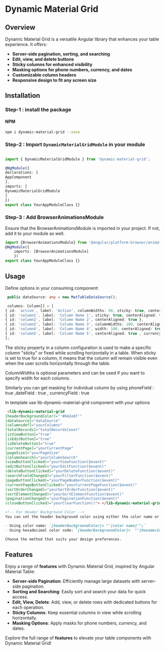 # Dynamic Material Grid

## Overview

Dynamic Material Grid is a versatile Angular library that enhances your table experience. It offers:

- **Server-side pagination, sorting, and searching**
- **Edit, view, and delete buttons**
- **Sticky columns for enhanced visibility**
- **Masking options for phone numbers, currency, and dates**
- **Customizable column headers**
- **Responsive design to fit any screen size**

## Installation

### Step-1 : install the package

#### NPM

```bash 
npm i dynamic-material-grid --save
```

### Step-2 : Import `DynamicMaterialGridModule` in your module

```typescript

import { DynamicMaterialGridModule } from 'dynamic-material-grid';

@NgModule({
declarations: [
AppComponent
],
imports: [
DynamicMaterialGridModule
]
})
export class YourAppModuleClass {}
```

### Step-3 : Add BrowserAnimationsModule

Ensure that the BrowserAnimationsModule is imported in your project. If not, add it to your module as well.

```typescript
import {BrowserAnimationsModule} from '@angular/platform-browser/animations';
@NgModule({
    imports: [BrowserAnimationsModule]
    })
export class YourAppModuleClass {}
```

## Usage

Define options in your consuming component:

```typescript
 public dataSource: any = new MatTableDataSource();

 columns: Column[] = [
{ id: `action`, label: 'Action', columnWidths: 90, sticky: true, centerAligned: true },
{ id: 'column1', label: 'Column Name 1', sticky: true, centerAligned: true },
{ id: 'column2', label: 'Column Name 2', centerAligned: true },
{ id: 'column3', label: 'Column Name 3', columnWidths: 100, centerAligned: true, phoneField : true },
{ id: 'column4', label: 'Column Name 4', width: 100, centerAligned: true , dateField : true },
{ id: 'column5', label: 'Column Name 5', centerAligned: true , currencyField : true },
];
```

The sticky property in a column configuration is used to make a specific column "sticky" or fixed while scrolling horizontally in a table. When sticky is set to true for a column, it means that the column will remain visible even when the user scrolls horizontally through the table.

ColumnWidths is optional parameters and can be used if you want to specify width for each columns.

Similarly you can get masking for individual column by using phoneField : true ,dateField : true , currencyField : true

In template use lib-dynamic-material-grid component with your options
```html
 <lib-dynamic-material-grid 
[headerBackgroundColor]="'#042e6f'"
[dataSource]="dataSource" 
[columnsdef]="yourColumns" 
[totalRecords]="totalRecordsCount" 
[isViewButton]="true" 
[isEditButton]="true" 
[isDeleteButton]="true" 
[currentPage]="yourCurrentPage" 
[pageSize]="yourPageSize" 
[columnSearch]="yourColumnSearch" 
(viewButtonClicked)="yourViewFunction($event)" 
(editButtonClicked)="yourEditFunction($event)" 
(deleteButtonClicked)="yourDeleteFunction($event)" 
(searchFieldChanged)="yourFilterFunction($event)" 
(pageButtonClicked)="yourPageNumberFunction($event)" 
(currentPageButtonClicked)="yourCurrentPageFunction($event)" 
(sortOrderChanged)="yourSortOrderFunction($event)" 
(sortElementChanged)="yourSortElementFunction($event)" 
(paginationChanged)="yourPaginationFunction($event)" 
(closeButtonClicked)="yourClearFunction()"> </lib-dynamic-material-grid>
```

```markdown
<!-- For Header Background Color -->
You can set the header background color using either the color name or the hexadecimal color code. Examples:

- Using color name: `[headerBackgroundColor]= "'[color name]'";`
- Using hexadecimal color code: `[headerBackgroundColor]=  "'[hexadecimal code]'";`

Choose the method that suits your design preferences.
```

## Features

Enjoy a range of **features** with Dynamic Material Grid, inspired by Angular Material Table:

- **Server-side Pagination**: Efficiently manage large datasets with server-side pagination.
- **Sorting and Searching**: Easily sort and search your data for quick access.
- **Edit, View, Delete**: Add, view, or delete rows with dedicated buttons for each operation.
- **Sticky Columns**: Keep essential columns in view while scrolling horizontally.
- **Masking Options**: Apply masks for phone numbers, currency, and dates.

Explore the full range of **features** to elevate your table components with Dynamic Material Grid!



